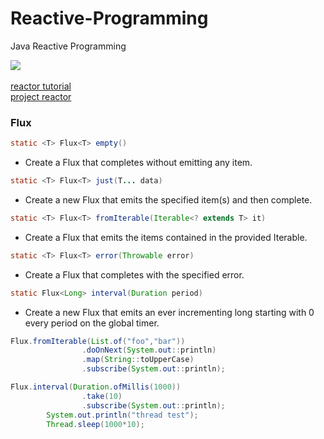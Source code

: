 # Reactive-Programming
Java Reactive Programming

![](https://avatars1.githubusercontent.com/u/4201559?s=400&v=4) <br>  
[reactor tutorial](https://tech.io/playgrounds/929/reactive-programming-with-reactor-3/Intro) <br> 
[project reactor](https://projectreactor.io/)

### Flux


```java
static <T> Flux<T> empty()
```
- Create a Flux that completes without emitting any item.
 
```java
static <T> Flux<T> just(T... data)
```
- Create a new Flux that emits the specified item(s) and then complete.

```java
static <T> Flux<T> fromIterable(Iterable<? extends T> it)
```
- Create a Flux that emits the items contained in the provided Iterable.
```java
static <T> Flux<T> error(Throwable error)
```
- Create a Flux that completes with the specified error.
```java
static Flux<Long> interval(Duration period)
```
- Create a new Flux that emits an ever incrementing long starting with 0 every period on the global timer.

```java
Flux.fromIterable(List.of("foo","bar"))
                .doOnNext(System.out::println)
                .map(String::toUpperCase)
                .subscribe(System.out::println);
```

```java
Flux.interval(Duration.ofMillis(1000))
                .take(10)
                .subscribe(System.out::println);
        System.out.println("thread test");
        Thread.sleep(1000*10);

```
